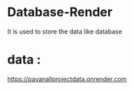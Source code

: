 # Database-Render
It is used to store the data like database

# data :
https://pavanallprojectdata.onrender.com
